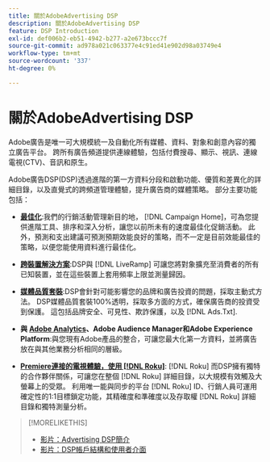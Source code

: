 ```yaml
---
title: 關於AdobeAdvertising DSP
description: 關於AdobeAdvertising DSP
feature: DSP Introduction
exl-id: def006b2-eb51-4942-b277-a2e673bccc7f
source-git-commit: ad978a021c063377e4c91ed41e902d98a03749e4
workflow-type: tm+mt
source-wordcount: '337'
ht-degree: 0%

---
```


# 關於AdobeAdvertising DSP

Adobe廣告是唯一可大規模統一及自動化所有媒體、資料、對象和創意內容的獨立廣告平台。 跨所有廣告頻道提供連線體驗，包括付費搜尋、顯示、視訊、連線電視(CTV)、音訊和原生。

Adobe廣告DSP(DSP)透過進階的第一方資料分段和啟動功能、優質和差異化的詳細目錄，以及直覺式的跨頻道管理體驗，提升廣告商的媒體策略。 部分主要功能包括：

* [**最佳化**](features/optimization.md):我們的行銷活動管理新目的地， [!DNL Campaign Home]，可為您提供進階工具、排序和深入分析，讓您以前所未有的速度最佳化促銷活動。 此外，預測和支出建議可預測預期效能良好的策略，而不一定是目前效能最佳的策略，以便您能使用資料進行最佳化。

* [**跨裝置解決方案**](features/cross-device-solutions.md):DSP與 [!DNL LiveRamp] 可讓您將對象擴充至消費者的所有已知裝置，並在這些裝置上套用頻率上限並測量歸因。

* [**媒體品質套裝**](features/brand-safety-media-quality.md):DSP會針對可能影響您的品牌和廣告投資的問題，採取主動式方法。 DSP媒體品質套裝100%透明，採取多方面的方式，確保廣告商的投資受到保護。 這包括品牌安全、可見性、欺詐保護，以及 [!DNL Ads.Txt].

* **與 [Adobe Analytics](/help/integrations/analytics/overview.md)、Adobe Audience Manager和Adobe Experience Platform**:與您現有Adobe產品的整合，可讓您最大化第一方資料，並將廣告放在與其他業務分析相同的層級。

* [**Premiere連接的電視體驗，使用 [!DNL Roku]**](/help/dsp/inventory/roku-inventory.md): [!DNL Roku] 而DSP擁有獨特的合作夥伴關係，可讓您在整個 [!DNL Roku] 詳細目錄，以大規模有效觸及大螢幕上的受眾。 利用唯一能與同步的平台 [!DNL Roku] ID、行銷人員可運用確定性的1:1目標鎖定功能，其精確度和準確度以及存取權 [!DNL Roku] 詳細目錄和獨特測量分析。

>[!MORELIKETHIS]
>
>* [影片：Advertising DSP簡介](https://experienceleague.adobe.com/docs/advertising-cloud-learn/tutorials/dsp/intro.html)
>* [影片：DSP帳戶結構和使用者介面](https://experienceleague.adobe.com/docs/advertising-cloud-learn/tutorials/dsp/ui.html)

